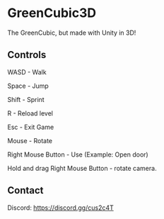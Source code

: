 # GreenCubic3D
 The GreenCubic, but made with Unity in 3D!

## Controls
 WASD - Walk
 
 Space - Jump
 
 Shift - Sprint
 
 R - Reload level
 
 Esc - Exit Game
 
 Mouse - Rotate

 Right Mouse Button - Use (Example: Open door)

 Hold and drag Right Mouse Button - rotate camera.

## Contact
 Discord: https://discord.gg/cus2c4T
